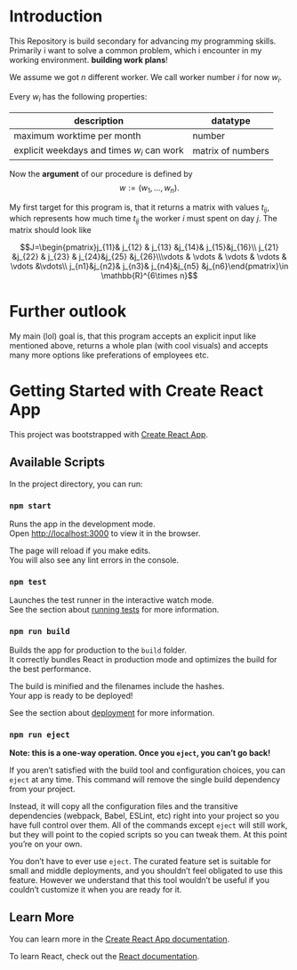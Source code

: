 # Introduction

This Repository is build secondary for advancing my programming skills. Primarily i want to solve a common problem, which i encounter in my working environment. **building work plans**!

We assume we got $n$ different worker. We call worker number $i$ for now $w_i$. 

Every $w_i$ has the following properties:

|description|datatype|
|---|---|
| maximum worktime per month | number |
| explicit weekdays and times $w_i$ can work | matrix of numbers |

Now the **argument** of our procedure is defined by
$$w := (w_1,\ldots,w_n).$$

My first target for this program is, that it returns a matrix with values $t_{ij}$, which represents how much time $t_{ij}$ the worker $i$ must spent on day $j$. The matrix should look like

$$J=\begin{pmatrix}j_{11}& j_{12} & j_{13} &j_{14}& j_{15}&j_{16}\\ j_{21} &j_{22} & j_{23} & j_{24}&j_{25} &j_{26}\\\vdots & \vdots & \vdots & \vdots & \vdots &\vdots\\ j_{n1}&j_{n2}& j_{n3}& j_{n4}&j_{n5} &j_{n6}\end{pmatrix}\in \mathbb{R}^{6\times n}$$

# Further outlook

My main (lol) goal is, that this program accepts an explicit input like mentioned above, returns a whole plan (with cool visuals) and accepts many more options like preferations of employees etc.

# Getting Started with Create React App

This project was bootstrapped with [Create React App](https://github.com/facebook/create-react-app).

## Available Scripts

In the project directory, you can run:

### `npm start`

Runs the app in the development mode.\
Open [http://localhost:3000](http://localhost:3000) to view it in the browser.

The page will reload if you make edits.\
You will also see any lint errors in the console.

### `npm test`

Launches the test runner in the interactive watch mode.\
See the section about [running tests](https://facebook.github.io/create-react-app/docs/running-tests) for more information.

### `npm run build`

Builds the app for production to the `build` folder.\
It correctly bundles React in production mode and optimizes the build for the best performance.

The build is minified and the filenames include the hashes.\
Your app is ready to be deployed!

See the section about [deployment](https://facebook.github.io/create-react-app/docs/deployment) for more information.

### `npm run eject`

**Note: this is a one-way operation. Once you `eject`, you can’t go back!**

If you aren’t satisfied with the build tool and configuration choices, you can `eject` at any time. This command will remove the single build dependency from your project.

Instead, it will copy all the configuration files and the transitive dependencies (webpack, Babel, ESLint, etc) right into your project so you have full control over them. All of the commands except `eject` will still work, but they will point to the copied scripts so you can tweak them. At this point you’re on your own.

You don’t have to ever use `eject`. The curated feature set is suitable for small and middle deployments, and you shouldn’t feel obligated to use this feature. However we understand that this tool wouldn’t be useful if you couldn’t customize it when you are ready for it.

## Learn More

You can learn more in the [Create React App documentation](https://facebook.github.io/create-react-app/docs/getting-started).

To learn React, check out the [React documentation](https://reactjs.org/).
